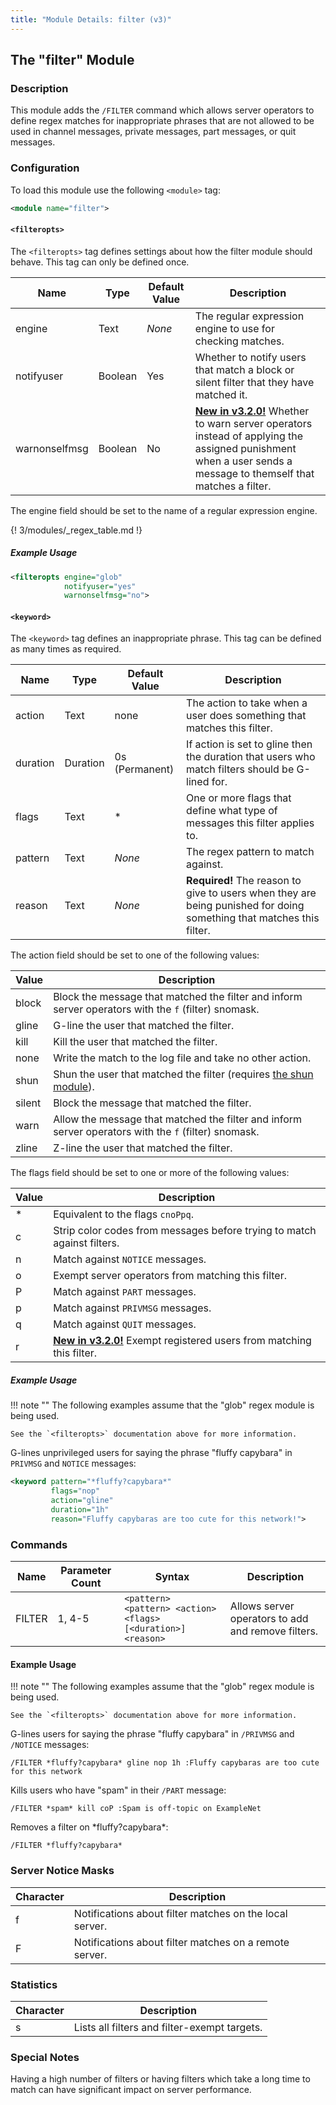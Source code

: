 ```yaml
---
title: "Module Details: filter (v3)"
---
```


## The "filter" Module

### Description

This module adds the `/FILTER` command which allows server operators to define regex matches for inappropriate phrases that are not allowed to be used in channel messages, private messages, part messages, or quit messages.

### Configuration

To load this module use the following `<module>` tag:

```xml
<module name="filter">
```

#### `<filteropts>`

The `<filteropts>` tag defines settings about how the filter module should behave. This tag can only be defined once.

Name          | Type    | Default Value | Description
------------- | ------- | ------------- | -----------
engine        | Text    | *None*        | The regular expression engine to use for checking matches.
notifyuser    | Boolean | Yes           | Whether to notify users that match a block or silent filter that they have matched it.
warnonselfmsg | Boolean | No            | [**New in v3.2.0!**](/3/change-log/#inspircd-320) Whether to warn server operators instead of applying the assigned punishment when a user sends a message to themself that matches a filter.

The engine field should be set to the name of a regular expression engine.

{! 3/modules/_regex_table.md !}

##### Example Usage

```xml
<filteropts engine="glob"
            notifyuser="yes"
            warnonselfmsg="no">
```

#### `<keyword>`

The `<keyword>` tag defines an inappropriate phrase. This tag can be defined as many times as required.

Name     | Type     | Default Value  | Description
-------- | -------- | -------------- | -----------
action   | Text     | none           | The action to take when a user does something that matches this filter.
duration | Duration | 0s (Permanent) | If action is set to gline then the duration that users who match filters should be G-lined for.
flags    | Text     | \*             | One or more flags that define what type of messages this filter applies to.
pattern  | Text     | *None*         | The regex pattern to match against.
reason   | Text     | *None*         | **Required!** The reason to give to users when they are being punished for doing something that matches this filter.

The action field should be set to one of the following values:

Value  | Description
------ | -----------
block  | Block the message that matched the filter and inform server operators with the `f` (filter) snomask.
gline  | G-line the user that matched the filter.
kill   | Kill the user that matched the filter.
none   | Write the match to the log file and take no other action.
shun   | Shun the user that matched the filter (requires [the shun module](/3/modules/shun)).
silent | Block the message that matched the filter.
warn   | Allow the message that matched the filter and inform server operators with the `f` (filter) snomask.
zline  | Z-line the user that matched the filter.

The flags field should be set to one or more of the following values:

Value | Description
----- | -----------
\*    | Equivalent to the flags `cnoPpq`.
c     | Strip color codes from messages before trying to match against filters.
n     | Match against `NOTICE` messages.
o     | Exempt server operators from matching this filter.
P     | Match against `PART` messages.
p     | Match against `PRIVMSG` messages.
q     | Match against `QUIT` messages.
r     | [**New in v3.2.0!**](/3/change-log/#inspircd-320) Exempt registered users from matching this filter.

##### Example Usage

!!! note ""
    The following examples assume that the "glob" regex module is being used.

    See the `<filteropts>` documentation above for more information.

G-lines unprivileged users for saying the phrase "fluffy capybara" in `PRIVMSG` and `NOTICE` messages:

```xml
<keyword pattern="*fluffy?capybara*"
         flags="nop"
         action="gline"
         duration="1h"
         reason="Fluffy capybaras are too cute for this network!">
```

### Commands

Name   | Parameter Count | Syntax                                                            | Description
------ | --------------- | ----------------------------------------------------------------- | -----------
FILTER | 1, 4-5          | `<pattern>`<br>`<pattern> <action> <flags> [<duration>] <reason>` | Allows server operators to add and remove filters.

#### Example Usage

!!! note ""
    The following examples assume that the "glob" regex module is being used.

    See the `<filteropts>` documentation above for more information.

G-lines users for saying the phrase "fluffy capybara" in `/PRIVMSG` and `/NOTICE` messages:

```plaintext
/FILTER *fluffy?capybara* gline nop 1h :Fluffy capybaras are too cute for this network
```

Kills users who have "spam" in their `/PART` message:

```plaintext
/FILTER *spam* kill coP :Spam is off-topic on ExampleNet
```

Removes a filter on \*fluffy?capybara\*:

```plaintext
/FILTER *fluffy?capybara*
```

### Server Notice Masks

Character | Description
--------- | -----------
f         | Notifications about filter matches on the local server.
F         | Notifications about filter matches on a remote server.

### Statistics

Character | Description
--------- | -----------
s         | Lists all filters and filter-exempt targets.

### Special Notes

Having a high number of filters or having filters which take a long time to match can have significant impact on server performance.
